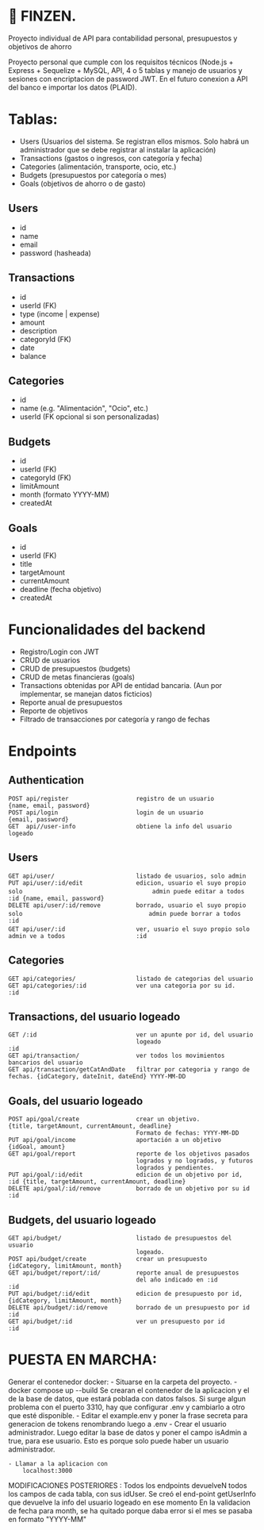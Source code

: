 # 💸 FINZEN.
Proyecto individual de API para contabilidad personal, presupuestos y objetivos de ahorro

Proyecto personal que cumple con los requisitos técnicos (Node.js + Express + Sequelize + MySQL, API, 4 o 5 tablas y manejo de usuarios y sesiones con encriptacion de password JWT. En el futuro conexion a API del banco e importar los datos (PLAID).


# Tablas:
- Users (Usuarios del sistema. Se registran ellos mismos. Solo habrá un administrador que se debe registrar al instalar la aplicación)
- Transactions (gastos o ingresos, con categoría y fecha)
- Categories (alimentación, transporte, ocio, etc.)
- Budgets (presupuestos por categoría o mes)
- Goals (objetivos de ahorro o de gasto)

## Users
- id
- name
- email
- password (hasheada)

## Transactions
- id
- userId (FK)
- type (income | expense)
- amount
- description
- categoryId (FK)
- date
- balance

## Categories
- id
- name (e.g. "Alimentación", "Ocio", etc.)
- userId (FK opcional si son personalizadas)

## Budgets
- id
- userId (FK)
- categoryId (FK)
- limitAmount
- month (formato YYYY-MM)
- createdAt

## Goals
- id
- userId (FK)
- title
- targetAmount
- currentAmount
- deadline (fecha objetivo)
- createdAt

# Funcionalidades del backend
- Registro/Login con JWT
- CRUD de usuarios
- CRUD de presupuestos (budgets)
- CRUD de metas financieras (goals)
- Transactions obtenidas por API de entidad bancaria. (Aun por implementar, se manejan datos ficticios)
- Reporte anual de presupuestos
- Reporte de objetivos
- Filtrado de transacciones por categoría y rango de fechas

# Endpoints
## Authentication
```POST api/register                   registro de un usuario              {name, email, password}```  
```POST api/login                      login de un usuario                 {email, password}```  
```GET  api//user-info                 obtiene la info del usuario logeado ```

## Users
```GET api/user/                       listado de usuarios, solo admin```  
```PUT api/user/:id/edit               edicion, usuario el suyo propio solo```
```                                    admin puede editar a todos          :id {name, email, password}```  
```DELETE api/user/:id/remove          borrado, usuario el suyo propio solo```
```                                    admin puede borrar a todos          :id ```  
```GET api/user/:id                    ver, usuario el suyo propio solo```
```                                    admin ve a todos                    :id```  

## Categories
```GET api/categories/                 listado de categorias del usuario```  
```GET api/categories/:id              ver una categoria por su id.        :id```  

## Transactions, del usuario logeado
```GET /:id                            ver un apunte por id, del usuario```  
```                                    logeado                             :id```  
```GET api/transaction/                ver todos los movimientos bancarios del usuario```  
```GET api/transaction/getCatAndDate   filtrar por categoria y rango de fechas. {idCategory, dateInit, dateEnd} YYYY-MM-DD```  

## Goals, del usuario logeado
```POST api/goal/create                crear un objetivo.                   {title, targetAmount, currentAmount, deadline}```  
```                                    Formato de fechas: YYYY-MM-DD```  
```PUT api/goal/income                 aportación a un objetivo             {idGoal, amount}```  
```GET api/goal/report                 reporte de los objetivos pasados```  
```                                    logrados y no logrados, y futuros```  
```                                    logrados y pendientes.```  
```PUT api/goal/:id/edit               edicion de un objetivo por id,       :id {title, targetAmount, currentAmount, deadline}```  
```DELETE api/goal/:id/remove          borrado de un objetivo por su id     :id```  

## Budgets, del usuario logeado
```GET api/budget/                     listado de presupuestos del usuario  ```  
```                                    logeado.```  
```POST api/budget/create              crear un presupuesto                 {idCategory, limitAmount, month}```  
```GET api/budget/report/:id/          reporte anual de presupuestos```  
```                                    del año indicado en :id              :id```  
```PUT api/budget/:id/edit             edicion de presupuesto por id,       {idCategory, limitAmount, month}```  
```DELETE api/budget/:id/remove        borrado de un presupuesto por id     :id```  
```GET api/budget/:id                  ver un presupuesto por id            :id```

# PUESTA EN MARCHA:
Generar el contenedor docker:
    - Situarse en la carpeta del proyecto.
    - docker compose up --build
        Se crearan el contenedor de la aplicacion y el de la base de datos, que estará poblada con datos falsos.
        Si surge algun problema con el puerto 3310, hay que configurar .env y cambiarlo a otro que esté disponible.
    - Editar el example.env y poner la frase secreta para generacion de tokens renombrando luego a .env
    - Crear el usuario administrador. Luego editar la base de datos y poner el campo isAdmin a true, para ese usuario.
        Esto es porque solo puede haber un usuario administrador.

    - Llamar a la aplicacion con
        localhost:3000

MODIFICACIONES POSTERIORES :
Todos los endpoints devuelveN todos los campos de cada tabla, con sus idUser.
Se creó el end-point getUserInfo que devuelve la info del usuario logeado en ese momento
En la validacion de fecha para month, se ha quitado porque daba error si el mes se pasaba en formato "YYYY-MM"
